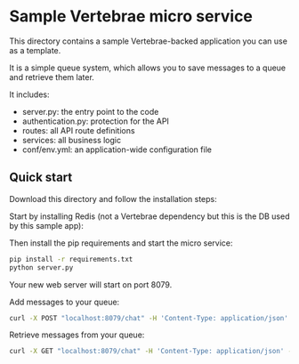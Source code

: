 # Sample Vertebrae micro service

This directory contains a sample Vertebrae-backed application you can use as a template. 

It is a simple queue system, which allows you to save messages to a queue and retrieve them later.

It includes:

- server.py: the entry point to the code
- authentication.py: protection for the API
- routes: all API route definitions
- services: all business logic
- conf/env.yml: an application-wide configuration file

## Quick start

Download this directory and follow the installation steps:

Start by installing Redis (not a Vertebrae dependency but this is the DB used by this sample app):

Then install the pip requirements and start the micro service:

```bash
pip install -r requirements.txt
python server.py
```

Your new web server will start on port 8079. 

Add messages to your queue:
```bash
curl -X POST "localhost:8079/chat" -H 'Content-Type: application/json' -H "token: abc123" -d '{"text":"hi, there"}'
```

Retrieve messages from your queue:
```bash
curl -X GET "localhost:8079/chat" -H 'Content-Type: application/json' -H "token: abc123"
```
